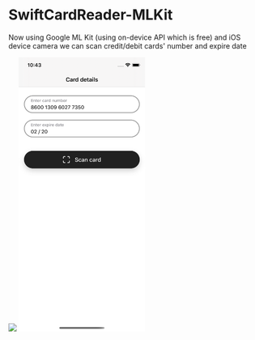 # SwiftCardReader-MLKit
Now using Google ML Kit (using on-device API which is free) and iOS device camera we can scan credit/debit cards' number and expire date

<p float="center">
  <img src="https://github.com/bilalBakhrom/SwiftCardReader-
MLKit/blob/master/SwiftCardReader/Resources/Assets.xcassets/readme-md/empty-field.imageset/empty-field.png" width="250" />
  <img src="https://github.com/bilalBakhrom/SwiftCardReader-MLKit/blob/master/SwiftCardReader/Resources/Assets.xcassets/readme-md/filled-field.imageset/filled-field.png" width="250" /> 
</p>
